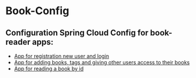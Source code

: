 # Book-Config
## Configuration Spring Cloud Config for book-reader apps:
 * [App for registration new user and login](https://github.com/dyatkokg/book-reader-users-api)
 * [App for adding books, tags and giving other users access to their books](https://github.com/dyatkokg/book-reader-books-api)
 * [App for reading a book by id](https://github.com/dyatkokg/book-reader-reader-api)
